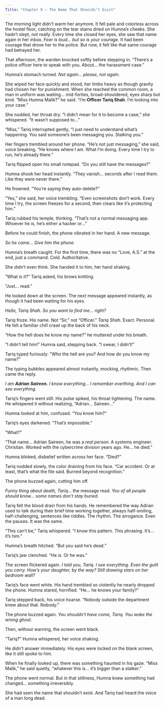 ```yaml
---
Title: "Chapter 9 — The Name That Shouldn’t Exist"
---
```


The morning light didn’t warm her anymore. It fell pale and colorless across the hostel floor, catching on the tear stains dried on Humna’s cheeks. She hadn’t slept, not really. Every time she closed her eyes, she saw that name again in her inbox.
*Fear is loud... but so is your courage.*
It had been courage that drove her to the police. But now, it felt like that same courage had betrayed her.

That afternoon, the warden knocked softly before stepping in.
“There’s a police officer here to speak with you. About... the harassment case.”

Humna’s stomach turned. *Not again... please, not again.*

She wiped her face quickly and stood, her limbs heavy as though gravity had chosen her for punishment.
When she reached the common room, a man in uniform was waiting... mid-forties, broad-shouldered, eyes sharp but kind.
“Miss Humna Malik?” he said. “I’m **Officer Tariq Shah**. I’m looking into your case.”

She nodded, her throat dry. “I didn’t mean for it to become a case,” she whispered. “It wasn’t supposed to...”

“Miss,” Tariq interrupted gently, “I just need to understand what’s happening. You said someone’s been messaging you. Stalking you.”

Her fingers trembled around her phone. “He’s not just messaging,” she said, voice breaking. “He knows where I am. What I’m doing. Every time I try to run, he’s already there.”

Tariq flipped open his small notepad. “Do you still have the messages?”

Humna shook her head instantly. “They vanish... seconds after I read them. Like they were never there.”

He frowned. “You’re saying they auto-delete?”

“Yes,” she said, her voice trembling. “Even screenshots don’t work. Every time I try, the screen freezes for a second, then clears like it’s protecting him.”

Tariq rubbed his temple, thinking. “That’s not a normal messaging app. Whoever he is, he’s either a hacker or...”

Before he could finish, the phone vibrated in her hand.
A new message.

*So he came... Give him the phone.*

Humna’s breath caught. For the first time, there was no “Love, A.S.” at the end, just a command. Cold. Authoritative.

She didn’t even think. She handed it to him, her hand shaking.

“What is it?” Tariq asked, his brows knitting.

“Just... read.”

He looked down at the screen. The next message appeared instantly, as though it had been waiting for his eyes.

*Hello, Tariq Shah. So you want to find me... right?*

Tariq froze. His name. Not “Sir,” not “Officer.” *Tariq Shah.* Exact. Personal.
He felt a familiar chill crawl up the back of his neck.

“How the hell does he know my name?” he muttered under his breath.

“I didn’t tell him!” Humna said, stepping back. “I swear, I didn’t!”

Tariq typed furiously:
"Who the hell are you? And how do you know my name?"

The typing bubbles appeared almost instantly, mocking, rhythmic.
Then came the reply.

*I am **Adrian Saireen.***
*I know everything... I remember everthing.*
*And I can see everything.*

Tariq’s fingers went still. His pulse spiked, his throat tightening.
The name.
He whispered it without realizing, “Adrian... Saireen...”

Humna looked at him, confused. “You know him?”

Tariq’s eyes darkened. “That’s impossible.”

“What?”

“That name... Adrian Saireen, he was a *real person.* A systems engineer. Christian. Worked with the cybercrime division years ago. He... he died.”

Humna blinked, disbelief written across her face. “Died?”

Tariq nodded slowly, the color draining from his face. “Car accident. Or at least, that’s what the file said. Burned beyond recognition.”

The phone buzzed again, cutting him off.

*Funny thing about death, Tariq...* the message read.
*You of all people should know... some names don’t stay buried.*

Tariq felt the blood drain from his hands. He remembered the way Adrian used to talk during their brief time working together, always half-smiling, half-challenging, sentences like riddles.
The rhythm. The arrogance. Even the pauses. It was the same.

“This can’t be,” Tariq whispered. “I know this pattern. This phrasing. It’s... it’s him.”

Humna’s breath hitched. “But you said he’s dead.”

Tariq’s jaw clenched. “He *is.* Or he was.”

The screen flickered again.
*I told you, Tariq. I see everything. Even the guilt you carry.*
*How’s your daughter, by the way? Still drawing stars on her bedroom wall?*

Tariq’s face went white. His hand trembled so violently he nearly dropped the phone.
Humna stared, horrified. “He... he knows your family?”

Tariq stepped back, his voice hoarse. “Nobody outside the department knew about that. Nobody.”

The phone buzzed again.
*You shouldn’t have come, Tariq. You woke the wrong ghost.*

Then, without warning, the screen went black.

“Tariq?” Humna whispered, her voice shaking.

He didn’t answer immediately. His eyes were locked on the blank screen, like it still spoke to him.

When he finally looked up, there was something haunted in his gaze.
“Miss Malik,” he said quietly, “whatever this is... it’s bigger than a stalker.”

The phone went normal.
But in that stillness, Humna knew something had changed... something irreversibly.

She had seen the name that shouldn’t exist.
And Tariq had heard the voice of a man long dead.